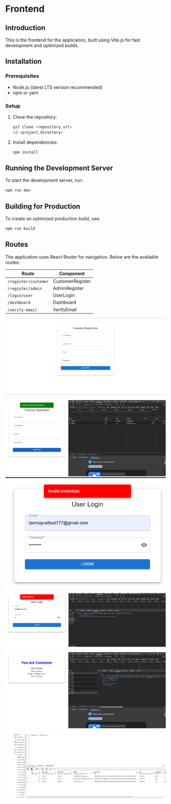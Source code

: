 # Frontend

## Introduction
This is the frontend for the application, built using Vite.js for fast development and optimized builds.

## Installation

### Prerequisites
- Node.js (latest LTS version recommended)
- npm or yarn

### Setup
1. Clone the repository:
   ```sh
   git clone <repository_url>
   cd <project_directory>
   ```
2. Install dependencies:
   ```sh
   npm install
   ```

## Running the Development Server
To start the development server, run:
```sh
npm run dev
```

## Building for Production
To create an optimized production build, use:
```sh
npm run build
```

## Routes
The application uses React Router for navigation. Below are the available routes:

| Route | Component |
|--------|--------------------|
| `/register/customer` | CustomerRegister |
| `/register/admin` | AdminRegister |
| `/login/user` | UserLogin |
| `/dashboard` | Dashboard |
| `/verify-email` | VerifyEmail |

 

 


![alt text](image.png)
 
![alt text](image-1.png)![alt text](image-2.png)

![alt text](image-3.png)

![alt text](image-4.png)

![alt text](image-5.png)
